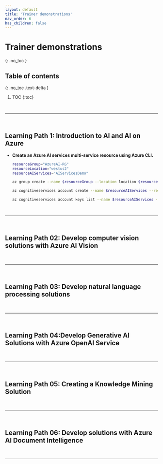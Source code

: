 ```yaml
---
layout: default
title: 'Trainer demonstrations'
nav_order: 6
has_children: false
---
```


# Trainer demonstrations
{: .no_toc }


## Table of contents
{: .no_toc .text-delta }

1. TOC
{:toc}

<br/>

---

<br/>

## Learning Path 1: Introduction to AI and AI on Azure

<!-- Demonstrations -->

- **Create an Azure AI services multi-service resource using Azure CLI.**

    ```bash
    resourceGroup="AzureAI-RG"
    resourceLocation="westus2"
    resourceAIServices="AIServicesDemo"

    az group create --name $resourceGroup --location location $resourceLocation

    az cognitiveservices account create --name $resourceAIServices --resource-group $resourceGroup --kind AIServices --sku S0 --location $resourceLocation --yes

    az cognitiveservices account keys list --name $resourceAIServices --resource-group $resourceGroup
    ```



<br/>

---

<br/>


## Learning Path 02: Develop computer vision solutions with Azure AI Vision

<!-- Demonstrations -->


<br/>

---

<br/>


## Learning Path 03: Develop natural language processing solutions

<!-- Demonstrations -->


<br/>

---

<br/>

## Learning Path 04:Develop Generative AI Solutions with Azure OpenAI Service


<!-- Demonstrations -->


<br/>

---

<br/>

## Learning Path 05: Creating a Knowledge Mining Solution

<!-- Demonstrations -->


<br/>

---

<br/>


## Learning Path 06: Develop solutions with Azure AI Document Intelligence

<!-- Demonstrations -->


<br/>

---

<br/>
